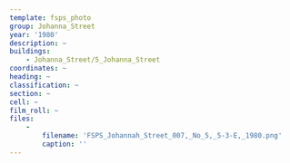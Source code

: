 ```yaml
---
template: fsps_photo
group: Johanna_Street
year: '1980'
description: ~
buildings:
    - Johanna_Street/5_Johanna_Street
coordinates: ~
heading: ~
classification: ~
section: ~
cell: ~
film_roll: ~
files:
    -
        filename: 'FSPS_Johannah_Street_007,_No_5,_5-3-E,_1980.png'
        caption: ''
---
```

